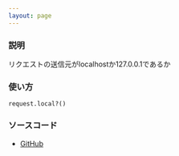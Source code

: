 ```yaml
---
layout: page
---
```


### 説明

リクエストの送信元がlocalhostか127.0.0.1であるか

### 使い方

    request.local?()

### ソースコード

- [GitHub](https://github.com/rails/rails/blob/984c3ef2775781d47efa9f541ce570daa2434a80/actionpack/lib/action_dispatch/http/request.rb#L412)
